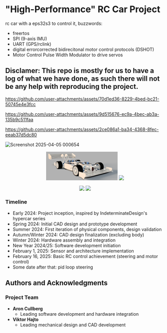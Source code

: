 # "High-Performance" RC Car Project

rc car with a eps32s3 to control it, buzzwords:
- freertos
- SPI (9-axis IMU)
- UART (GPS/rclink)
- digital errorcorrected bidirecitonal motor control protocols (DSHOT)
- Motor Control Pulse Width Modulator to drive servos

## Disclamer: This repo is mostly for us to have a log of what we have done, as such there will not be any help with reproducing the project.


https://github.com/user-attachments/assets/70d1ed36-8229-4bed-bc21-50745e4e3fcc




https://github.com/user-attachments/assets/9d515676-ec9a-4bec-ab3a-135b9c511faa



https://github.com/user-attachments/assets/2ce086a1-ba34-4368-8fec-eeab37d5dc80


![Screenshot 2025-04-05 000654](https://github.com/user-attachments/assets/607c7320-3216-4c6f-b9b6-e8d2b640961a)


<p align="center">
  <img src="resources/image.png" width="45%" />
  <img src="resources/20250221_143342.jpg" width="45%" />
</p>


<p align="center">
  <img src="resources/20250228_143838.jpg" width="45%" />
  <img src="resources/20250216_145429.jpg" width="45%" />
</p>


### Timeline
- Early 2024: Project inception, inspired by IndeterminateDesign's hypercar series
- Spring 2024: Initial CAD design and prototype development
- Summer 2024: First iteration of physical components, design validation
- Autumn/Winter 2024: CAD design finalization (excluding body)
- Winter 2024: Hardware assembly and integration
- New Year 2024/25: Software development initiation
- February 1, 2025: Sensor and architecture implementation
- February 16, 2025: Basic RC control achievement (steering and motor control)
- Some date after that: pid loop steering

## Authors and Acknowledgments

### Project Team
- **Aron Cullberg**
  - Leading software development and hardware integration
- **Viktor Hajto**
  - Leading mechanical design and CAD development
